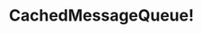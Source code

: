 ---
type: docs
title: "CachedMessageQueue!"
linkTitle: "CachedMessageQueue!"
gitUrl: "https://github.com/pip-services3-go/pip-services3-messaging-go"
description: >
    Message queue that caches received messages in memory to allow peek operations
    that may not be supported by the undelying queue.

    **TODO: this module is not implemented yet**
 
---